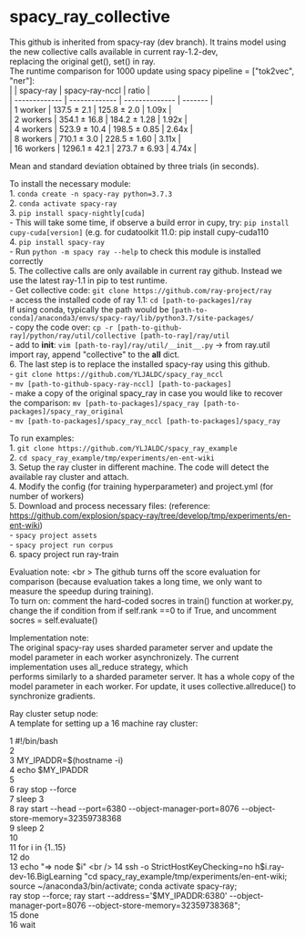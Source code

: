 # spacy_ray_collective
This github is inherited from spacy-ray (dev branch). It trains model using the new collective calls available in current ray-1.2-dev, <br />
replacing the original get(), set() in ray. <br />
The runtime comparison for 1000 update using spacy pipeline = ["tok2vec", "ner"]: <br />
    |               | spacy-ray     | spacy-ray-nccl | ratio   |  <br />
    | ------------- | ------------- | -------------- | ------- |  <br />
    | 1 worker      | 137.5 ± 2.1   | 125.8 ± 2.0    |  1.09x  |  <br />
    | 2 workers     | 354.1 ± 16.8  | 184.2 ± 1.28   |  1.92x  |  <br />
    | 4 workers     | 523.9 ± 10.4  | 198.5 ± 0.85   |  2.64x  |  <br />
    | 8 workers     | 710.1 ± 3.0   | 228.5 ± 1.60   |  3.11x  |  <br />
    | 16 workers    | 1296.1 ± 42.1 | 273.7 ± 6.93   |  4.74x  |  <br />

Mean and standard deviation obtained by three trials (in seconds).  <br />
    

To install the necessary module: <br />
    1. ```conda create -n spacy-ray python=3.7.3``` <br />
    2. ```conda activate spacy-ray``` <br />
    3. ```pip install spacy-nightly[cuda]``` <br />
       - This will take some time, if observe a build error in cupy, try: ```pip install cupy-cuda[version]``` (e.g. for cudatoolkit 11.0: pip install cupy-cuda110 <br />
    4. ```pip install spacy-ray``` <br />
       - Run     ```python -m spacy ray --help```     to check this module is installed correctly <br />
    5. The collective calls are only available in current ray github. Instead we use the latest ray-1.1 in pip to test runtime. <br />
       - Get collective code:     ```git clone https://github.com/ray-project/ray``` <br />
       - access the installed code of ray 1.1:    ```cd [path-to-packages]/ray``` <br />
         If using conda, typically the path would be ```[path-to-conda]/anaconda3/envs/spacy-ray/lib/python3.7/site-packages/``` <br />
       - copy the code over: ```cp -r [path-to-github-ray]/python/ray/util/collective [path-to-ray]/ray/util``` <br />
       - add to __init__: ```vim [path-to-ray]/ray/util/__init__.py``` -> from ray.util import ray, append "collective" to the __all__ dict. <br />
    6. The last step is to replace the installed spacy-ray using this github. <br />
       - ```git clone https://github.com/YLJALDC/spacy_ray_nccl``` <br />
       - ```mv [path-to-github-spacy-ray-nccl] [path-to-packages]``` <br />
       - make a copy of the original spacy_ray in case you would like to recover the comparison:  ```mv [path-to-packages]/spacy_ray [path-to-packages]/spacy_ray_original``` <br />
       - ```mv [path-to-packages]/spacy_ray_nccl [path-to-packages]/spacy_ray``` <br />

To run examples: <br />
    1. ```git clone https://github.com/YLJALDC/spacy_ray_example``` <br />
    2. ```cd spacy_ray_example/tmp/experiments/en-ent-wiki``` <br />
    3. Setup the ray cluster in different machine. The code will detect the available ray cluster and attach. <br />
    4. Modify the config (for training hyperparameter) and project.yml (for number of workers) <br />
    5. Download and process necessary files: (reference: https://github.com/explosion/spacy-ray/tree/develop/tmp/experiments/en-ent-wiki) <br />
       - ```spacy project assets``` <br />
       - ```spacy project run corpus``` <br />
    6. spacy project run ray-train <br />

Evaluation note: <br \>
    The github turns off the score evaluation for comparison (because evaluation takes a long time, we only want to measure the speedup during training). <br />
    To turn on: comment the hard-coded socres in train() function at worker.py, change the if condition from if self.rank ==0 to if True, and uncomment socres = self.evaluate() <br />

Implementation note: <br />
    The original spacy-ray uses sharded parameter server and update the model parameter in each worker asynchronizely. The current implementation uses all_reduce strategy, which <br />
performs similarly to a sharded parameter server. It has a whole copy of the model parameter in each worker. For update, it uses collective.allreduce() to synchronize gradients. <br />

Ray cluster setup node:  <br />
    A template for setting up a 16 machine ray cluster: <br />

  1 #!/bin/bash <br />
  2 <br />
  3 MY_IPADDR=$(hostname -i) <br />
  4 echo $MY_IPADDR <br />
  5 <br />
  6 ray stop --force <br />
  7 sleep 3 <br />
  8 ray start --head --port=6380 --object-manager-port=8076  --object-store-memory=32359738368 <br />
  9 sleep 2 <br />
 10 <br />
 11 for i in {1..15} <br />
 12 do <br />
 13   echo "=> node $i" <br />
 14   ssh -o StrictHostKeyChecking=no h$i.ray-dev-16.BigLearning "cd spacy_ray_example/tmp/experiments/en-ent-wiki;  source ~/anaconda3/bin/activate; conda activate spacy-ray; <br /> ray stop --force; ray start --address='$MY_IPADDR:6380' --object-manager-port=8076 --object-store-memory=32359738368"; <br />
 15 done <br />
 16 wait <br />
    
